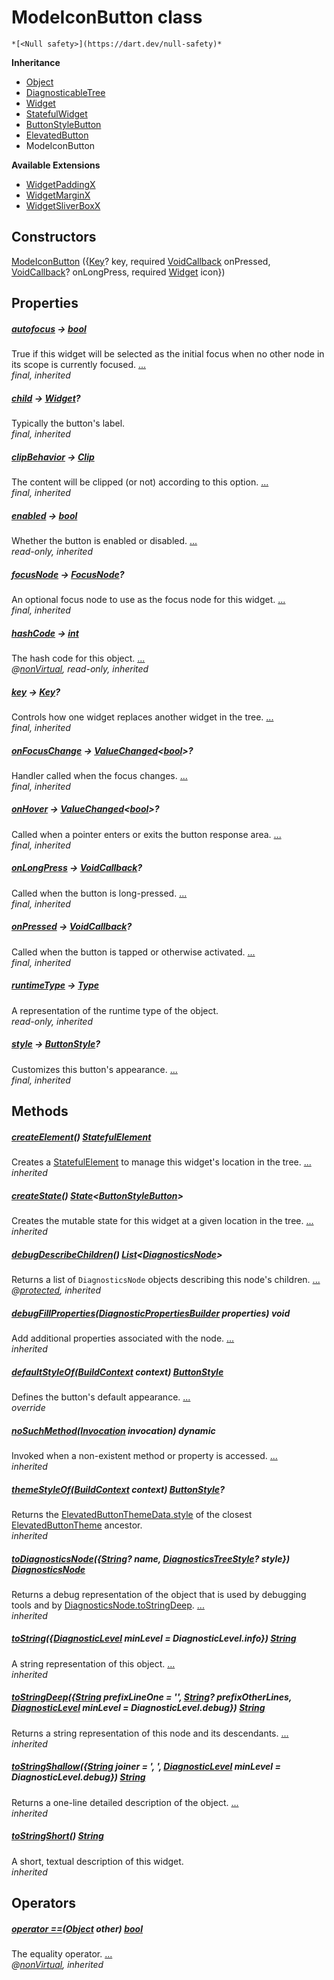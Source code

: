 


# ModeIconButton class






    *[<Null safety>](https://dart.dev/null-safety)*





**Inheritance**

- [Object](https://api.flutter.dev/flutter/dart-core/Object-class.html)
- [DiagnosticableTree](https://api.flutter.dev/flutter/foundation/DiagnosticableTree-class.html)
- [Widget](https://api.flutter.dev/flutter/widgets/Widget-class.html)
- [StatefulWidget](https://api.flutter.dev/flutter/widgets/StatefulWidget-class.html)
- [ButtonStyleButton](https://api.flutter.dev/flutter/material/ButtonStyleButton-class.html)
- [ElevatedButton](https://api.flutter.dev/flutter/material/ElevatedButton-class.html)
- ModeIconButton




**Available Extensions**

- [WidgetPaddingX](https://pub.dev/documentation/get/4.6.1/get_utils_src_extensions_widget_extensions/WidgetPaddingX.html)
- [WidgetMarginX](https://pub.dev/documentation/get/4.6.1/get_utils_src_extensions_widget_extensions/WidgetMarginX.html)
- [WidgetSliverBoxX](https://pub.dev/documentation/get/4.6.1/get_utils_src_extensions_widget_extensions/WidgetSliverBoxX.html)


## Constructors

[ModeIconButton](../components_modes_toolbar/ModeIconButton/ModeIconButton.md) ({[Key](https://api.flutter.dev/flutter/foundation/Key-class.html)? key, required [VoidCallback](https://api.flutter.dev/flutter/dart-ui/VoidCallback.html) onPressed, [VoidCallback](https://api.flutter.dev/flutter/dart-ui/VoidCallback.html)? onLongPress, required [Widget](https://api.flutter.dev/flutter/widgets/Widget-class.html) icon})

    


## Properties

##### [autofocus](https://api.flutter.dev/flutter/material/ButtonStyleButton/autofocus.html) &#8594; [bool](https://api.flutter.dev/flutter/dart-core/bool-class.html)



True if this widget will be selected as the initial focus when no other
node in its scope is currently focused. [...](https://api.flutter.dev/flutter/material/ButtonStyleButton/autofocus.html)  
_final, inherited_



##### [child](https://api.flutter.dev/flutter/material/ButtonStyleButton/child.html) &#8594; [Widget](https://api.flutter.dev/flutter/widgets/Widget-class.html)?



Typically the button's label.   
_final, inherited_



##### [clipBehavior](https://api.flutter.dev/flutter/material/ButtonStyleButton/clipBehavior.html) &#8594; [Clip](https://api.flutter.dev/flutter/dart-ui/Clip.html)



The content will be clipped (or not) according to this option. [...](https://api.flutter.dev/flutter/material/ButtonStyleButton/clipBehavior.html)  
_final, inherited_



##### [enabled](https://api.flutter.dev/flutter/material/ButtonStyleButton/enabled.html) &#8594; [bool](https://api.flutter.dev/flutter/dart-core/bool-class.html)



Whether the button is enabled or disabled. [...](https://api.flutter.dev/flutter/material/ButtonStyleButton/enabled.html)  
_read-only, inherited_



##### [focusNode](https://api.flutter.dev/flutter/material/ButtonStyleButton/focusNode.html) &#8594; [FocusNode](https://api.flutter.dev/flutter/widgets/FocusNode-class.html)?



An optional focus node to use as the focus node for this widget. [...](https://api.flutter.dev/flutter/material/ButtonStyleButton/focusNode.html)  
_final, inherited_



##### [hashCode](https://api.flutter.dev/flutter/widgets/Widget/hashCode.html) &#8594; [int](https://api.flutter.dev/flutter/dart-core/int-class.html)



The hash code for this object. [...](https://api.flutter.dev/flutter/widgets/Widget/hashCode.html)  
_@[nonVirtual](https://pub.dev/documentation/meta/1.7.0/meta/nonVirtual-constant.html), read-only, inherited_



##### [key](https://api.flutter.dev/flutter/widgets/Widget/key.html) &#8594; [Key](https://api.flutter.dev/flutter/foundation/Key-class.html)?



Controls how one widget replaces another widget in the tree. [...](https://api.flutter.dev/flutter/widgets/Widget/key.html)  
_final, inherited_



##### [onFocusChange](https://api.flutter.dev/flutter/material/ButtonStyleButton/onFocusChange.html) &#8594; [ValueChanged](https://api.flutter.dev/flutter/foundation/ValueChanged.html)&lt;[bool](https://api.flutter.dev/flutter/dart-core/bool-class.html)>?



Handler called when the focus changes. [...](https://api.flutter.dev/flutter/material/ButtonStyleButton/onFocusChange.html)  
_final, inherited_



##### [onHover](https://api.flutter.dev/flutter/material/ButtonStyleButton/onHover.html) &#8594; [ValueChanged](https://api.flutter.dev/flutter/foundation/ValueChanged.html)&lt;[bool](https://api.flutter.dev/flutter/dart-core/bool-class.html)>?



Called when a pointer enters or exits the button response area. [...](https://api.flutter.dev/flutter/material/ButtonStyleButton/onHover.html)  
_final, inherited_



##### [onLongPress](https://api.flutter.dev/flutter/material/ButtonStyleButton/onLongPress.html) &#8594; [VoidCallback](https://api.flutter.dev/flutter/dart-ui/VoidCallback.html)?



Called when the button is long-pressed. [...](https://api.flutter.dev/flutter/material/ButtonStyleButton/onLongPress.html)  
_final, inherited_



##### [onPressed](https://api.flutter.dev/flutter/material/ButtonStyleButton/onPressed.html) &#8594; [VoidCallback](https://api.flutter.dev/flutter/dart-ui/VoidCallback.html)?



Called when the button is tapped or otherwise activated. [...](https://api.flutter.dev/flutter/material/ButtonStyleButton/onPressed.html)  
_final, inherited_



##### [runtimeType](https://api.flutter.dev/flutter/dart-core/Object/runtimeType.html) &#8594; [Type](https://api.flutter.dev/flutter/dart-core/Type-class.html)



A representation of the runtime type of the object.   
_read-only, inherited_



##### [style](https://api.flutter.dev/flutter/material/ButtonStyleButton/style.html) &#8594; [ButtonStyle](https://api.flutter.dev/flutter/material/ButtonStyle-class.html)?



Customizes this button's appearance. [...](https://api.flutter.dev/flutter/material/ButtonStyleButton/style.html)  
_final, inherited_




## Methods

##### [createElement](https://api.flutter.dev/flutter/widgets/StatefulWidget/createElement.html)() [StatefulElement](https://api.flutter.dev/flutter/widgets/StatefulElement-class.html)



Creates a <a href="https://api.flutter.dev/flutter/widgets/StatefulElement-class.html">StatefulElement</a> to manage this widget's location in the tree. [...](https://api.flutter.dev/flutter/widgets/StatefulWidget/createElement.html)  
_inherited_



##### [createState](https://api.flutter.dev/flutter/material/ButtonStyleButton/createState.html)() [State](https://api.flutter.dev/flutter/widgets/State-class.html)&lt;[ButtonStyleButton](https://api.flutter.dev/flutter/material/ButtonStyleButton-class.html)>



Creates the mutable state for this widget at a given location in the tree. [...](https://api.flutter.dev/flutter/material/ButtonStyleButton/createState.html)  
_inherited_



##### [debugDescribeChildren](https://api.flutter.dev/flutter/foundation/DiagnosticableTree/debugDescribeChildren.html)() [List](https://api.flutter.dev/flutter/dart-core/List-class.html)&lt;[DiagnosticsNode](https://api.flutter.dev/flutter/foundation/DiagnosticsNode-class.html)>



Returns a list of <code>DiagnosticsNode</code> objects describing this node's
children. [...](https://api.flutter.dev/flutter/foundation/DiagnosticableTree/debugDescribeChildren.html)  
_@[protected](https://pub.dev/documentation/meta/1.7.0/meta/protected-constant.html), inherited_



##### [debugFillProperties](https://api.flutter.dev/flutter/material/ButtonStyleButton/debugFillProperties.html)([DiagnosticPropertiesBuilder](https://api.flutter.dev/flutter/foundation/DiagnosticPropertiesBuilder-class.html) properties) void



Add additional properties associated with the node. [...](https://api.flutter.dev/flutter/material/ButtonStyleButton/debugFillProperties.html)  
_inherited_



##### [defaultStyleOf](../components_modes_toolbar/ModeIconButton/defaultStyleOf.md)([BuildContext](https://api.flutter.dev/flutter/widgets/BuildContext-class.html) context) [ButtonStyle](https://api.flutter.dev/flutter/material/ButtonStyle-class.html)



Defines the button's default appearance. [...](../components_modes_toolbar/ModeIconButton/defaultStyleOf.md)  
_override_



##### [noSuchMethod](https://api.flutter.dev/flutter/dart-core/Object/noSuchMethod.html)([Invocation](https://api.flutter.dev/flutter/dart-core/Invocation-class.html) invocation) dynamic



Invoked when a non-existent method or property is accessed. [...](https://api.flutter.dev/flutter/dart-core/Object/noSuchMethod.html)  
_inherited_



##### [themeStyleOf](https://api.flutter.dev/flutter/material/ElevatedButton/themeStyleOf.html)([BuildContext](https://api.flutter.dev/flutter/widgets/BuildContext-class.html) context) [ButtonStyle](https://api.flutter.dev/flutter/material/ButtonStyle-class.html)?



Returns the <a href="https://api.flutter.dev/flutter/material/ElevatedButtonThemeData/style.html">ElevatedButtonThemeData.style</a> of the closest
<a href="https://api.flutter.dev/flutter/material/ElevatedButtonTheme-class.html">ElevatedButtonTheme</a> ancestor.   
_inherited_



##### [toDiagnosticsNode](https://api.flutter.dev/flutter/foundation/DiagnosticableTree/toDiagnosticsNode.html)({[String](https://api.flutter.dev/flutter/dart-core/String-class.html)? name, [DiagnosticsTreeStyle](https://api.flutter.dev/flutter/foundation/DiagnosticsTreeStyle.html)? style}) [DiagnosticsNode](https://api.flutter.dev/flutter/foundation/DiagnosticsNode-class.html)



Returns a debug representation of the object that is used by debugging
tools and by <a href="https://api.flutter.dev/flutter/foundation/DiagnosticsNode/toStringDeep.html">DiagnosticsNode.toStringDeep</a>. [...](https://api.flutter.dev/flutter/foundation/DiagnosticableTree/toDiagnosticsNode.html)  
_inherited_



##### [toString](https://api.flutter.dev/flutter/foundation/Diagnosticable/toString.html)({[DiagnosticLevel](https://api.flutter.dev/flutter/foundation/DiagnosticLevel.html) minLevel = DiagnosticLevel.info}) [String](https://api.flutter.dev/flutter/dart-core/String-class.html)



A string representation of this object. [...](https://api.flutter.dev/flutter/foundation/Diagnosticable/toString.html)  
_inherited_



##### [toStringDeep](https://api.flutter.dev/flutter/foundation/DiagnosticableTree/toStringDeep.html)({[String](https://api.flutter.dev/flutter/dart-core/String-class.html) prefixLineOne = '', [String](https://api.flutter.dev/flutter/dart-core/String-class.html)? prefixOtherLines, [DiagnosticLevel](https://api.flutter.dev/flutter/foundation/DiagnosticLevel.html) minLevel = DiagnosticLevel.debug}) [String](https://api.flutter.dev/flutter/dart-core/String-class.html)



Returns a string representation of this node and its descendants. [...](https://api.flutter.dev/flutter/foundation/DiagnosticableTree/toStringDeep.html)  
_inherited_



##### [toStringShallow](https://api.flutter.dev/flutter/foundation/DiagnosticableTree/toStringShallow.html)({[String](https://api.flutter.dev/flutter/dart-core/String-class.html) joiner = ', ', [DiagnosticLevel](https://api.flutter.dev/flutter/foundation/DiagnosticLevel.html) minLevel = DiagnosticLevel.debug}) [String](https://api.flutter.dev/flutter/dart-core/String-class.html)



Returns a one-line detailed description of the object. [...](https://api.flutter.dev/flutter/foundation/DiagnosticableTree/toStringShallow.html)  
_inherited_



##### [toStringShort](https://api.flutter.dev/flutter/widgets/Widget/toStringShort.html)() [String](https://api.flutter.dev/flutter/dart-core/String-class.html)



A short, textual description of this widget.   
_inherited_




## Operators

##### [operator ==](https://api.flutter.dev/flutter/widgets/Widget/operator_equals.html)([Object](https://api.flutter.dev/flutter/dart-core/Object-class.html) other) [bool](https://api.flutter.dev/flutter/dart-core/bool-class.html)



The equality operator. [...](https://api.flutter.dev/flutter/widgets/Widget/operator_equals.html)  
_@[nonVirtual](https://pub.dev/documentation/meta/1.7.0/meta/nonVirtual-constant.html), inherited_











